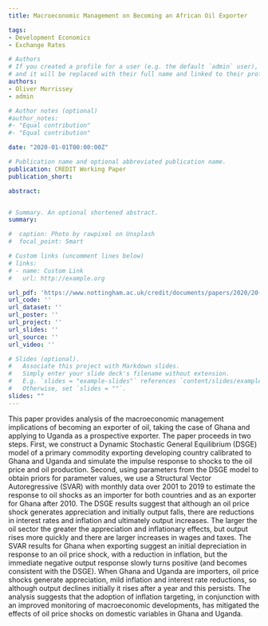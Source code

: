 ```yaml
---
title: Macroeconomic Management on Becoming an African Oil Exporter

tags:
- Development Economics
- Exchange Rates

# Authors
# If you created a profile for a user (e.g. the default `admin` user), write the username (folder name) here 
# and it will be replaced with their full name and linked to their profile.
authors:
- Oliver Morrissey
- admin

# Author notes (optional)
#author_notes:
#- "Equal contribution"
#- "Equal contribution"

date: "2020-01-01T00:00:00Z"

# Publication name and optional abbreviated publication name.
publication: CREDIT Working Paper
publication_short:

abstract: 


# Summary. An optional shortened abstract.
summary: 

#  caption: Photo by rawpixel on Unsplash
#  focal_point: Smart

# Custom links (uncomment lines below)
# links:
# - name: Custom Link
#   url: http://example.org

url_pdf: 'https://www.nottingham.ac.uk/credit/documents/papers/2020/20-03.pdf'
url_code: ''
url_dataset: ''
url_poster: ''
url_project: ''
url_slides: ''
url_source: ''
url_video: ''

# Slides (optional).
#   Associate this project with Markdown slides.
#   Simply enter your slide deck's filename without extension.
#   E.g. `slides = "example-slides"` references `content/slides/example-slides.md`.
#   Otherwise, set `slides = ""`.
slides: ""
---
```


This paper provides analysis of the macroeconomic management implications of becoming
an exporter of oil, taking the case of Ghana and applying to Uganda as a prospective
exporter. The paper proceeds in two steps. First, we construct a Dynamic Stochastic
General Equilibrium (DSGE) model of a primary commodity exporting developing
country calibrated to Ghana and Uganda and simulate the impulse response to shocks to
the oil price and oil production. Second, using parameters from the DSGE model to obtain
priors for parameter values, we use a Structural Vector Autoregressive (SVAR) with
monthly data over 2001 to 2019 to estimate the response to oil shocks as an importer for
both countries and as an exporter for Ghana after 2010. The DSGE results suggest that
although an oil price shock generates appreciation and initially output falls, there are
reductions in interest rates and inflation and ultimately output increases. The larger the oil
sector the greater the appreciation and inflationary effects, but output rises more quickly
and there are larger increases in wages and taxes. The SVAR results for Ghana when
exporting suggest an initial depreciation in response to an oil price shock, with a reduction
in inflation, but the immediate negative output response slowly turns positive (and becomes
consistent with the DSGE). When Ghana and Uganda are importers, oil price shocks
generate appreciation, mild inflation and interest rate reductions, so although output
declines initially it rises after a year and this persists. The analysis suggests that the adoption
of inflation targeting, in conjunction with an improved monitoring of macroeconomic
developments, has mitigated the effects of oil price shocks on domestic variables in Ghana
and Uganda.